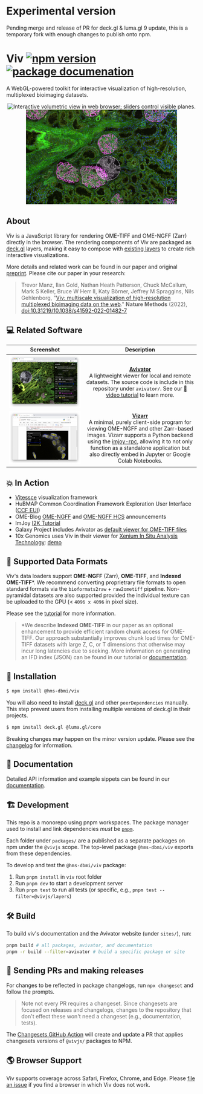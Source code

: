# Experimental version

Pending merge and release of PR for deck.gl & luma.gl 9 update, this is a temporary fork with enough changes to publish onto npm.


# Viv [![npm version](https://badge.fury.io/js/%40hms-dbmi%2Fviv.svg)](https://badge.fury.io/js/%40hms-dbmi%2Fviv) [![package documenation](https://img.shields.io/badge/package-documentation-blue)](http://viv.gehlenborglab.org)

A WebGL-powered toolkit for interactive visualization of high-resolution, multiplexed bioimaging datasets.

<p align="center">
<img src="https://github.com/hms-dbmi/viv/raw/main/sites/docs/src/3d-slicing.gif" alt="Interactive volumetric view in web browser; sliders control visible planes." width="400"/> <img src="https://github.com/hms-dbmi/viv/raw/main/sites/docs/src/glomerular-lens.png" alt="Multi-channel rendering of high-resolution microscopy dataset" width="400"/>
</p>

## About

Viv is a JavaScript library for rendering OME-TIFF and OME-NGFF (Zarr) directly in the browser.
The rendering components of Viv are packaged as [deck.gl](https://deck.gl) layers, making it
easy to compose with [existing layers](https://deck.gl/docs/api-reference/layers)
to create rich interactive visualizations.

More details and related work can be found in our paper and original [preprint](https://osf.io/wd2gu/). Please cite our paper in your research:

> Trevor Manz, Ilan Gold, Nathan Heath Patterson, Chuck McCallum, Mark S Keller, Bruce W Herr II, Katy Börner, Jeffrey M Spraggins, Nils Gehlenborg,
> "[Viv: multiscale visualization of high-resolution multiplexed bioimaging data on the web](https://www.nature.com/articles/s41592-022-01482-7)."
> **Nature Methods** (2022), [doi:10.31219/10.1038/s41592-022-01482-7](https://doi.org/10.1038/s41592-022-01482-7)

## 💻 Related Software

| Screenshot   |     Description    |
:-------------------------:|:-------------------------:
<img src="https://github.com/hms-dbmi/viv/raw/main/sites/docs/src/avivator-browser.png" alt="Avivator viewer running in Chrome"/> | [**Avivator**](http://avivator.gehlenborglab.org) <br> A lightweight viewer for local and remote datasets. The source code is include in this repository under `avivator/`. See our [🎥 video tutorial](https://www.youtube.com/watch?v=_GES8BTzyWc) to learn more.
<img src="https://github.com/hms-dbmi/viv/raw/main/sites/docs/src/vizarr-browser.png" alt="Vizarr viewer running in Jupyter Notebook"/> | [**Vizarr**](https://github.com/hms-dbmi/vizarr) <br> A minimal, purely client-side program for viewing OME-NGFF and other Zarr-based images. Vizarr supports a Python backend using the [imjoy-rpc](https://github.com/imjoy-team/imjoy-rpc), allowing it to not only function as a standalone application but also directly embed in Jupyter or Google Colab Notebooks.

## 💥 In Action

- [Vitessce](http://vitessce.io) visualization framework
- HuBMAP Common Coordination Framework Exploration User Interface ([CCF EUI](https://github.com/hubmapconsortium/ccf-ui))
- OME-Blog [OME-NGFF](https://blog.openmicroscopy.org/file-formats/community/2020/11/04/zarr-data/) and
[OME-NGFF HCS](https://blog.openmicroscopy.org/file-formats/community/2020/12/01/zarr-hcs/) announcements
- ImJoy [I2K Tutorial](https://imjoy.io/docs/#/i2k_tutorial?id=open-integration-with-imjoy)
- Galaxy Project includes Avivator as [default viewer for OME-TIFF files](https://docs.galaxyproject.org/en/release_21.05/releases/21.05_announce_user.html#new-datatypes)
- 10x Genomics uses Viv in their viewer for [Xenium In Situ Analysis Technology](https://www.10xgenomics.com/in-situ-technology): [demo](https://xenium.10xgenomics.com/?image=s3/10x.files/xenium/preview/hbreast/experiment.xenium&z=17&cell_f=true&cell_c=groups)

## 💾 Supported Data Formats

Viv's data loaders support **OME-NGFF** (Zarr), **OME-TIFF**, and **Indexed OME-TIFF**\*.
We recommend converting proprietrary file formats to open standard formats via the
`bioformats2raw` + `raw2ometiff` pipeline. Non-pyramidal datasets are also supported 
provided the individual texture can be uploaded to the GPU (< `4096 x 4096` in pixel size).

Please see the [tutorial](./tutorial/README.md) for more information.

> \*We describe **Indexed OME-TIFF** in our paper as an optional enhancement to provide
> efficient random chunk access for OME-TIFF. Our approach substantially improves chunk
> load times for OME-TIFF datasets with large Z, C, or T dimensions that otherwise may 
> incur long latencies due to seeking. More information on generating an IFD index (JSON) can
> be found in our tutorial or [documentation](http://viv.gehlenborglab.org/#data-preparation).

## 💽 Installation

```bash
$ npm install @hms-dbmi/viv
```

You will also need to install [deck.gl](https://deck.gl) and other `peerDependencies` manually.
This step prevent users from installing multiple versions of deck.gl in their projects.

```bash
$ npm install deck.gl @luma.gl/core
```

Breaking changes may happen on the minor version update.
Please see the [changelog](https://github.com/hms-dbmi/viv/blob/main/packages/main/CHANGELOG.md) for information.

## 📖 Documentation

Detailed API information and example sippets can be found in our [documentation](http://viv.gehlenborglab.org).

## 🏗️  Development

This repo is a monorepo using pnpm workspaces. The package manager used to install and link dependencies _must_ be [`pnpm`](https://pnpm.io/).

Each folder under `packages/` are a published as a separate packages on npm under the `@vivjs` scope. The top-level package `@hms-dbmi/viv` exports from these dependencies.

To develop and test the `@hms-dbmi/viv` package:

1. Run `pnpm install` in `viv` root folder
2. Run `pnpm dev` to start a development server
3. Run `pnpm test` to run all tests (or specific, e.g., `pnpm test --filter=@vivjs/layers`)

## 🛠️  Build

To build viv's documentation and the Avivator website (under `sites/`), run:

```sh
pnpm build # all packages, avivator, and documentation
pnpm -r build --filter=avivator # build a specific package or site
```

## 📄 Sending PRs and making releases

For changes to be reflected in package changelogs, run `npx changeset` and follow the prompts.

> Note not every PR requires a changeset. Since changesets are focused on releases and changelogs, changes to the repository that don't effect these won't need a changeset (e.g., documentation, tests).

The [Changesets GitHub Action](https://github.com/changesets/action) will create and update a PR that applies changesets versions of `@vivjs/` packages to NPM.

## 🌎 Browser Support

Viv supports coverage across Safari, Firefox, Chrome, and Edge. Please [file an issue](https://github.com/hms-dbmi/viv/issues/new) if you find a browser in which Viv does not work.
